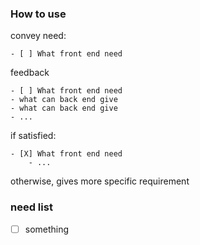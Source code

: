 ### How to use

convey need:
```
- [ ] What front end need
```

feedback
```
- [ ] What front end need
- what can back end give
- what can back end give
- ...
```

if satisfied:
```
- [X] What front end need
    - ...
```

otherwise, gives more specific requirement

### need list

- [ ] something
